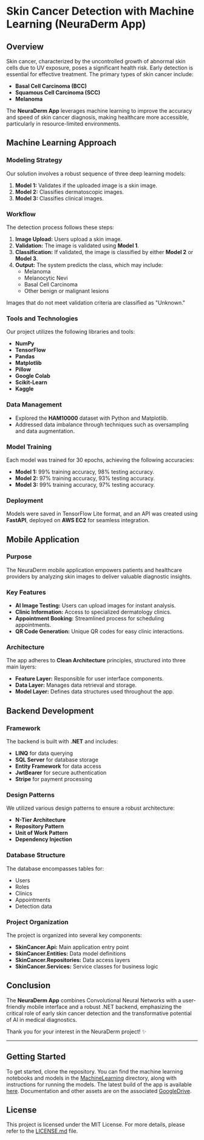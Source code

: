 # Skin Cancer Detection with Machine Learning (NeuraDerm App)

## Overview

Skin cancer, characterized by the uncontrolled growth of abnormal skin cells due to UV exposure, poses a significant health risk. Early detection is essential for effective treatment. The primary types of skin cancer include:

- **Basal Cell Carcinoma (BCC)**
- **Squamous Cell Carcinoma (SCC)**
- **Melanoma**

The **NeuraDerm App** leverages machine learning to improve the accuracy and speed of skin cancer diagnosis, making healthcare more accessible, particularly in resource-limited environments.

## Machine Learning Approach

### Modeling Strategy

Our solution involves a robust sequence of three deep learning models:

1. **Model 1:** Validates if the uploaded image is a skin image.
2. **Model 2:** Classifies dermatoscopic images.
3. **Model 3:** Classifies clinical images.

### Workflow

The detection process follows these steps:

1. **Image Upload:** Users upload a skin image.
2. **Validation:** The image is validated using **Model 1**.
3. **Classification:** If validated, the image is classified by either **Model 2** or **Model 3**.
4. **Output:** The system predicts the class, which may include:
   - Melanoma
   - Melanocytic Nevi
   - Basal Cell Carcinoma
   - Other benign or malignant lesions

Images that do not meet validation criteria are classified as "Unknown."

### Tools and Technologies

Our project utilizes the following libraries and tools:

- **NumPy**
- **TensorFlow**
- **Pandas**
- **Matplotlib**
- **Pillow**
- **Google Colab**
- **Scikit-Learn**
- **Kaggle**

### Data Management

- Explored the **HAM10000** dataset with Python and Matplotlib.
- Addressed data imbalance through techniques such as oversampling and data augmentation.

### Model Training

Each model was trained for 30 epochs, achieving the following accuracies:

- **Model 1:** 99% training accuracy, 98% testing accuracy.
- **Model 2:** 97% training accuracy, 93% testing accuracy.
- **Model 3:** 99% training accuracy, 97% testing accuracy.

### Deployment

Models were saved in TensorFlow Lite format, and an API was created using **FastAPI**, deployed on **AWS EC2** for seamless integration.

## Mobile Application

### Purpose

The NeuraDerm mobile application empowers patients and healthcare providers by analyzing skin images to deliver valuable diagnostic insights.

### Key Features

- **AI Image Testing:** Users can upload images for instant analysis.
- **Clinic Information:** Access to specialized dermatology clinics.
- **Appointment Booking:** Streamlined process for scheduling appointments.
- **QR Code Generation:** Unique QR codes for easy clinic interactions.

### Architecture

The app adheres to **Clean Architecture** principles, structured into three main layers:

- **Feature Layer:** Responsible for user interface components.
- **Data Layer:** Manages data retrieval and storage.
- **Model Layer:** Defines data structures used throughout the app.

## Backend Development

### Framework

The backend is built with **.NET** and includes:

- **LINQ** for data querying
- **SQL Server** for database storage
- **Entity Framework** for data access
- **JwtBearer** for secure authentication
- **Stripe** for payment processing

### Design Patterns

We utilized various design patterns to ensure a robust architecture:

- **N-Tier Architecture**
- **Repository Pattern**
- **Unit of Work Pattern**
- **Dependency Injection**

### Database Structure

The database encompasses tables for:

- Users
- Roles
- Clinics
- Appointments
- Detection data

### Project Organization

The project is organized into several key components:

- **SkinCancer.Api:** Main application entry point
- **SkinCancer.Entities:** Data model definitions
- **SkinCancer.Repositories:** Data access layers
- **SkinCancer.Services:** Service classes for business logic

## Conclusion

The **NeuraDerm App** combines Convolutional Neural Networks with a user-friendly mobile interface and a robust .NET backend, emphasizing the critical role of early skin cancer detection and the transformative potential of AI in medical diagnostics.

Thank you for your interest in the NeuraDerm project! ✨

---

## Getting Started

To get started, clone the repository. You can find the machine learning notebooks and models in the [MachineLearning](./MachineLearning) directory, along with instructions for running the models. The latest build of the app is available [here](). Documentation and other assets are on the associated [GoogleDrive](https://drive.google.com/drive/folders/1FXMeqFnf-5xM6mwTU0ZJxCGCH6LpI54o?usp=sharing).

## License

This project is licensed under the MIT License. For more details, please refer to the [LICENSE.md](LICENSE.md) file.